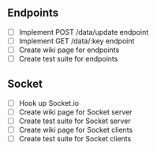 ## Endpoints
- [ ] Implement POST /data/update endpoint
- [ ] Implement GET /data/:key endpoint
- [ ] Create wiki page for endpoints
- [ ] Create test suite for endpoints

## Socket
- [ ] Hook up Socket.io
- [ ] Create wiki page for Socket server
- [ ] Create test suite for Socket server
- [ ] Create wiki page for Socket clients
- [ ] Create test suite for Socket clients
